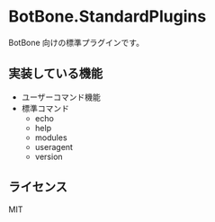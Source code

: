 # BotBone.StandardPlugins

BotBone 向けの標準プラグインです。

## 実装している機能

- ユーザーコマンド機能
- 標準コマンド
  - echo
  - help
  - modules
  - useragent
  - version

## ライセンス

MIT